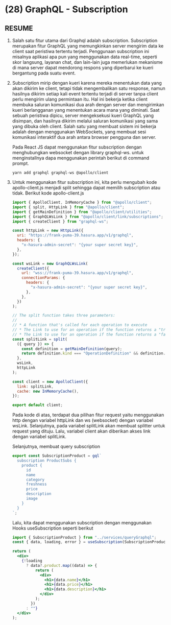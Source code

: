 # (28) GraphQL - Subscription

## RESUME

1. Salah satu fitur utama dari Graphql adalah subscription. Subscription merupakan fitur GraphQL yang memungkinkan server mengirim data ke client saat peristiwa tertentu terjadi. Penggunaan subscription ini misalnya aplikasi apa pun yang menggunakan data real-time, seperti skor langsung, layanan chat, dan lain-lain juga memerlukan mekanisme di mana server dapat mendorong respons yang diperbarui ke kueri bergantung pada suatu event.

2. Subscription mirip dengan kueri karena mereka menentukan data yang akan dikirim ke client, tetapi tidak mengembalikan satu response, namun hasilnya dikirim setiap kali event tertentu terjadi di server tanpa client perlu mengirim ulang permintaan itu. Hal ini bekerja ketika client membuka saluran komunikasi dua arah dengan server dan mengirimkan kueri berlangganan yang menentukan acara mana yang diminati. Saat sebuah peristiwa dipicu, server mengeksekusi kueri GraphQL yang disimpan, dan hasilnya dikirim melalui saluran komunikasi yang sama yang dibuka oleh client. Salah satu yang membuat sistem ini bekerja adalah dengan menggunakan WebSockets, yang membuat sesi komunikasi interaktif dua arah antara browser pengguna dan server.

   Pada React JS dapat menggunakan fitur subscription dengan menghubungkan websocket dengan library graphql-ws. untuk menginstallnya dapa menggunakan perintah berikut di command prompt.

   ```cli
   yarn add graphql graphql-ws @apollo/client
   ```

3. Untuk menggunakan fitur subscription ini, kita perlu mengubah kode apollo-client.js menjadi split sehingga dapat memilih subscription atau tidak. Berikut kode apollo-client.js

   ```js
   import { ApolloClient, InMemoryCache } from "@apollo/client";
   import { split, HttpLink } from "@apollo/client";
   import { getMainDefinition } from "@apollo/client/utilities";
   import { GraphQLWsLink } from "@apollo/client/link/subscriptions";
   import { createClient } from "graphql-ws";

   const httpLink = new HttpLink({
     uri: "https://frank-puma-39.hasura.app/v1/graphql",
     headers: {
       "x-hasura-admin-secret": "{your super secret key}",
     },
   });

   const wsLink = new GraphQLWsLink(
     createClient({
       url: "wss://frank-puma-39.hasura.app/v1/graphql",
       connectionParams: {
         headers: {
           "x-hasura-admin-secret": "{your super secret key}",
         },
       },
     })
   );

   // The split function takes three parameters:
   //
   // * A function that's called for each operation to execute
   // * The Link to use for an operation if the function returns a "truthy" value
   // * The Link to use for an operation if the function returns a "falsy" value
   const splitLink = split(
     ({ query }) => {
       const definition = getMainDefinition(query);
       return definition.kind === "OperationDefinition" && definition.operation === "subscription";
     },
     wsLink,
     httpLink
   );

   const client = new ApolloClient({
     link: splitLink,
     cache: new InMemoryCache(),
   });

   export default client;
   ```

   Pada kode di atas, terdapat dua pilihan fitur request yaitu menggunakan http dengan variabel httpLink dan ws (websocket) dengan variabel wsLink. Selanjutnya, pada variabel splitLink akan membuat splitter untuk request yang dituju. Lalu, variabel client akan diberikan akses link dengan variabel splitLink.

   Selanjutnya, membuat query subscription

   ```js
   export const SubscriptionProduct = gql`
     subscription ProductSubs {
       product {
         id
         name
         category
         freshness
         price
         description
         image
       }
     }
   `;
   ```

   Lalu, kita dapat menggunakan subscription dengan menggunakan Hooks useSubscription seperti berikut

   ```jsx
   import { SubscriptionProduct } from "../services/queryGraphql";
   const { data, loading, error } = useSubscription(SubscriptionProduct);

   return (
     <div>
       {!loading
         ? data?.product.map((data) => {
             return (
               <div>
                 <h1>{data.name}</h1>
                 <h1>{data.price}</h1>
                 <h1>{data.description}</h1>
               </div>
             );
           })
         : ""}
     </div>
   );
   ```
